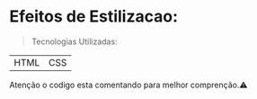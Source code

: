 # Efeitos de Estilizacao:

>Tecnologias Utilizadas:
<table>
  <tr>
    <td>HTML</td>
    <td>CSS</td>    
  </tr>
</table>
<div>
  Atenção o codigo esta comentando para melhor comprenção.⚠️  
  <br><br>
</div>